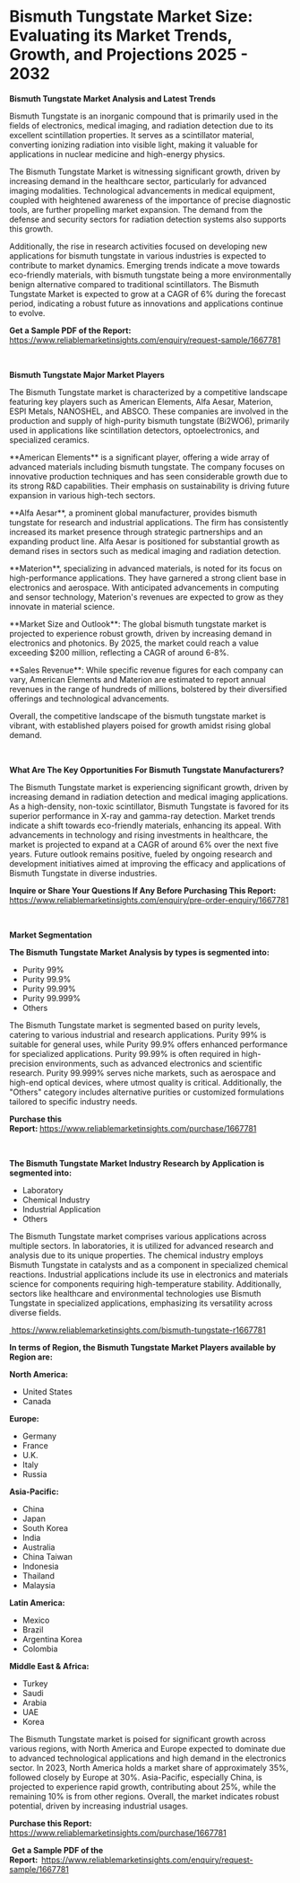 <p><h1>Bismuth Tungstate Market Size: Evaluating its Market Trends, Growth, and Projections 2025 - 2032</h1></p><p><strong>Bismuth Tungstate Market Analysis and Latest Trends</strong></p>
<p><p>Bismuth Tungstate is an inorganic compound that is primarily used in the fields of electronics, medical imaging, and radiation detection due to its excellent scintillation properties. It serves as a scintillator material, converting ionizing radiation into visible light, making it valuable for applications in nuclear medicine and high-energy physics. </p><p>The Bismuth Tungstate Market is witnessing significant growth, driven by increasing demand in the healthcare sector, particularly for advanced imaging modalities. Technological advancements in medical equipment, coupled with heightened awareness of the importance of precise diagnostic tools, are further propelling market expansion. The demand from the defense and security sectors for radiation detection systems also supports this growth.</p><p>Additionally, the rise in research activities focused on developing new applications for bismuth tungstate in various industries is expected to contribute to market dynamics. Emerging trends indicate a move towards eco-friendly materials, with bismuth tungstate being a more environmentally benign alternative compared to traditional scintillators. The Bismuth Tungstate Market is expected to grow at a CAGR of 6% during the forecast period, indicating a robust future as innovations and applications continue to evolve.</p></p>
<p><strong>Get a Sample PDF of the Report:&nbsp;</strong> <a href="https://www.reliablemarketinsights.com/enquiry/request-sample/1667781?utm_campaign=2232&utm_medium=2&utm_source=Github&utm_content=ia&utm_term=18042025&utm_id=bismuth-tungstate">https://www.reliablemarketinsights.com/enquiry/request-sample/1667781</a></p>
<p>&nbsp;</p>
<p><strong>Bismuth Tungstate Major Market Players</strong></p>
<p><p>The Bismuth Tungstate market is characterized by a competitive landscape featuring key players such as American Elements, Alfa Aesar, Materion, ESPI Metals, NANOSHEL, and ABSCO. These companies are involved in the production and supply of high-purity bismuth tungstate (Bi2WO6), primarily used in applications like scintillation detectors, optoelectronics, and specialized ceramics.</p><p>**American Elements** is a significant player, offering a wide array of advanced materials including bismuth tungstate. The company focuses on innovative production techniques and has seen considerable growth due to its strong R&D capabilities. Their emphasis on sustainability is driving future expansion in various high-tech sectors.</p><p>**Alfa Aesar**, a prominent global manufacturer, provides bismuth tungstate for research and industrial applications. The firm has consistently increased its market presence through strategic partnerships and an expanding product line. Alfa Aesar is positioned for substantial growth as demand rises in sectors such as medical imaging and radiation detection.</p><p>**Materion**, specializing in advanced materials, is noted for its focus on high-performance applications. They have garnered a strong client base in electronics and aerospace. With anticipated advancements in computing and sensor technology, Materion's revenues are expected to grow as they innovate in material science.</p><p>**Market Size and Outlook**: The global bismuth tungstate market is projected to experience robust growth, driven by increasing demand in electronics and photonics. By 2025, the market could reach a value exceeding $200 million, reflecting a CAGR of around 6-8%. </p><p>**Sales Revenue**: While specific revenue figures for each company can vary, American Elements and Materion are estimated to report annual revenues in the range of hundreds of millions, bolstered by their diversified offerings and technological advancements.</p><p>Overall, the competitive landscape of the bismuth tungstate market is vibrant, with established players poised for growth amidst rising global demand.</p></p>
<p>&nbsp;</p>
<p><strong>What Are The Key Opportunities For Bismuth Tungstate Manufacturers?</strong></p>
<p><p>The Bismuth Tungstate market is experiencing significant growth, driven by increasing demand in radiation detection and medical imaging applications. As a high-density, non-toxic scintillator, Bismuth Tungstate is favored for its superior performance in X-ray and gamma-ray detection. Market trends indicate a shift towards eco-friendly materials, enhancing its appeal. With advancements in technology and rising investments in healthcare, the market is projected to expand at a CAGR of around 6% over the next five years. Future outlook remains positive, fueled by ongoing research and development initiatives aimed at improving the efficacy and applications of Bismuth Tungstate in diverse industries.</p></p>
<p><strong>Inquire or Share Your Questions If Any Before Purchasing This Report:</strong> <a href="https://www.reliablemarketinsights.com/enquiry/pre-order-enquiry/1667781?utm_campaign=2232&utm_medium=2&utm_source=Github&utm_content=ia&utm_term=18042025&utm_id=bismuth-tungstate">https://www.reliablemarketinsights.com/enquiry/pre-order-enquiry/1667781</a></p>
<p>&nbsp;</p>
<p><strong>Market Segmentation</strong></p>
<p><strong>The Bismuth Tungstate Market Analysis by types is segmented into:</strong></p>
<p><ul><li>Purity 99%</li><li>Purity 99.9%</li><li>Purity 99.99%</li><li>Purity 99.999%</li><li>Others</li></ul></p>
<p><p>The Bismuth Tungstate market is segmented based on purity levels, catering to various industrial and research applications. Purity 99% is suitable for general uses, while Purity 99.9% offers enhanced performance for specialized applications. Purity 99.99% is often required in high-precision environments, such as advanced electronics and scientific research. Purity 99.999% serves niche markets, such as aerospace and high-end optical devices, where utmost quality is critical. Additionally, the "Others" category includes alternative purities or customized formulations tailored to specific industry needs.</p></p>
<p><strong>Purchase this Report:&nbsp;</strong><a href="https://www.reliablemarketinsights.com/purchase/1667781?utm_campaign=2232&utm_medium=2&utm_source=Github&utm_content=ia&utm_term=18042025&utm_id=bismuth-tungstate">https://www.reliablemarketinsights.com/purchase/1667781</a></p>
<p>&nbsp;</p>
<p><strong>The Bismuth Tungstate Market Industry Research by Application is segmented into:</strong></p>
<p><ul><li>Laboratory</li><li>Chemical Industry</li><li>Industrial Application</li><li>Others</li></ul></p>
<p><p>The Bismuth Tungstate market comprises various applications across multiple sectors. In laboratories, it is utilized for advanced research and analysis due to its unique properties. The chemical industry employs Bismuth Tungstate in catalysts and as a component in specialized chemical reactions. Industrial applications include its use in electronics and materials science for components requiring high-temperature stability. Additionally, sectors like healthcare and environmental technologies use Bismuth Tungstate in specialized applications, emphasizing its versatility across diverse fields.</p></p>
<p><a href="https://www.reliablemarketinsights.com/bismuth-tungstate-r1667781?utm_campaign=2232&utm_medium=2&utm_source=Github&utm_content=ia&utm_term=18042025&utm_id=bismuth-tungstate">&nbsp;https://www.reliablemarketinsights.com/bismuth-tungstate-r1667781</a></p>
<p><strong>In terms of Region, the Bismuth Tungstate Market Players available by Region are:</strong></p>
<p>
    <p> <strong> North America: </strong>
        <ul>
            <li>United States</li>
            <li>Canada</li>
        </ul>
        </p> 
    <p> <strong> Europe: </strong>
        <ul>
            <li>Germany</li>
            <li>France</li>
            <li>U.K.</li>
            <li>Italy</li>
            <li>Russia</li>
        </ul>
        </p> 
    <p> <strong> Asia-Pacific: </strong>
        <ul>
            <li>China</li>
            <li>Japan</li>
            <li>South Korea</li>
            <li>India</li>
            <li>Australia</li>
            <li>China Taiwan</li>
            <li>Indonesia</li>
            <li>Thailand</li>
            <li>Malaysia</li>
        </ul>
        </p> 
    <p> <strong> Latin America: </strong>
        <ul>
            <li>Mexico</li>
            <li>Brazil</li>
            <li>Argentina Korea</li>
            <li>Colombia</li>
        </ul>
        </p> 
    <p> <strong> Middle East & Africa: </strong>
        <ul>
            <li>Turkey</li>
            <li>Saudi</li>
            <li>Arabia</li>
            <li>UAE</li>
            <li>Korea</li>
        </ul>
    </p>
    </p>
<p><p>The Bismuth Tungstate market is poised for significant growth across various regions, with North America and Europe expected to dominate due to advanced technological applications and high demand in the electronics sector. In 2023, North America holds a market share of approximately 35%, followed closely by Europe at 30%. Asia-Pacific, especially China, is projected to experience rapid growth, contributing about 25%, while the remaining 10% is from other regions. Overall, the market indicates robust potential, driven by increasing industrial usages.</p></p>
<p><strong>Purchase this Report: </strong><a href="https://www.reliablemarketinsights.com/purchase/1667781?utm_campaign=2232&utm_medium=2&utm_source=Github&utm_content=ia&utm_term=18042025&utm_id=bismuth-tungstate">https://www.reliablemarketinsights.com/purchase/1667781</a></p>
<p>&nbsp;<strong>Get a Sample PDF of the Report:&nbsp;&nbsp;</strong><a href="https://www.reliablemarketinsights.com/enquiry/request-sample/1667781?utm_campaign=2232&utm_medium=2&utm_source=Github&utm_content=ia&utm_term=18042025&utm_id=bismuth-tungstate">https://www.reliablemarketinsights.com/enquiry/request-sample/1667781</a></p>
<p><strong></strong></p>
<p><p></p><p></p><p></p></p>